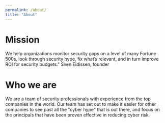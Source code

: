 ```yaml
---
permalink: /about/
title: "About"
---
```


# Mission
We help organizations monitor security gaps on a level of many Fortune 500s, 
look through security hype,
fix what’s relevant, 
and in turn improve ROI for security budgets."
Sven Eidissen, founder

# Who we are
We are a team of security professionals with experience from the top companies in the world. Our team has set out to make it easier for other companies to see past all the "cyber hype" that is out there, and focus on the principals that have been proven effective in reducing cyber risk. 